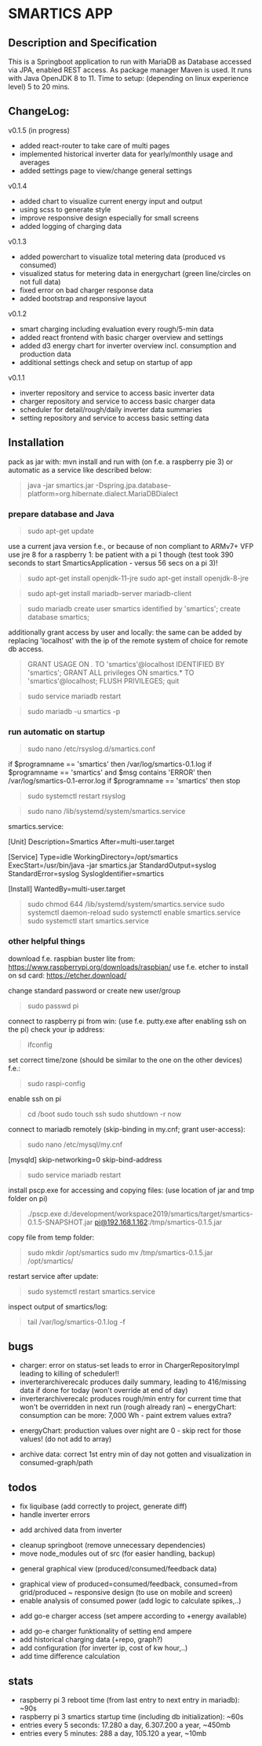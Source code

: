 # SMARTICS APP

## Description and Specification
This is a Springboot application to run with MariaDB as Database accessed via JPA, enabled REST access. As package manager Maven is used.
It runs with Java OpenJDK 8 to 11.
Time to setup: (depending on linux experience level) 5 to 20 mins.


## ChangeLog:

v0.1.5 (in progress)
- added react-router to take care of multi pages
- implemented historical inverter data for yearly/monthly usage and averages
- added settings page to view/change general settings

v0.1.4
- added chart to visualize current energy input and output
- using scss to generate style
- improve responsive design especially for small screens
- added logging of charging data

v0.1.3
- added powerchart to visualize total metering data (produced vs consumed)
- visualized status for metering data in energychart (green line/circles on not full data)
- fixed error on bad charger response data
- added bootstrap and responsive layout

v0.1.2
- smart charging including evaluation every rough/5-min data
- added react frontend with basic charger overview and settings
- added d3 energy chart for inverter overview incl. consumption and production data
- additional settings check and setup on startup of app

v0.1.1
- inverter repository and service to access basic inverter data
- charger repository and service to access basic charger data
- scheduler for detail/rough/daily inverter data summaries
- setting repository and service to access basic setting data


## Installation
pack as jar with: mvn install
and run with (on f.e. a raspberry pie 3) or automatic as a service like described below:
> java -jar smartics.jar -Dspring.jpa.database-platform=org.hibernate.dialect.MariaDBDialect

### prepare database and Java

> sudo apt-get update

use a current java version f.e., or because of non compliant to ARMv7+ VFP use jre 8 for a raspberry 1:
be patient with a pi 1 though (test took 390 seconds to start SmarticsApplication - versus 56 secs on a pi 3)!
> sudo apt-get install openjdk-11-jre
> sudo apt-get install openjdk-8-jre

> sudo apt-get install mariadb-server mariadb-client

> sudo mariadb
> create user smartics identified by 'smartics';
> create database smartics;

additionally grant access by user and locally:
the same can be added by replacing 'localhost' with the ip of the remote system of choice for remote db access.

> GRANT USAGE ON *.* TO 'smartics'@localhost IDENTIFIED BY 'smartics';
> GRANT ALL privileges ON smartics.* TO 'smartics'@localhost;
> FLUSH PRIVILEGES;
> quit

> sudo service mariadb restart

> sudo mariadb -u smartics -p

### run automatic on startup

> sudo nano /etc/rsyslog.d/smartics.conf

if $programname == 'smartics' then /var/log/smartics-0.1.log
if $programname == 'smartics' and $msg contains 'ERROR' then /var/log/smartics-0.1-error.log
if $programname == 'smartics' then stop

> sudo systemctl restart rsyslog

> sudo nano /lib/systemd/system/smartics.service

smartics.service:

 [Unit]
 Description=Smartics
 After=multi-user.target

 [Service]
 Type=idle
 WorkingDirectory=/opt/smartics
 ExecStart=/usr/bin/java -jar smartics.jar
 StandardOutput=syslog
 StandardError=syslog
 SyslogIdentifier=smartics

 [Install]
 WantedBy=multi-user.target

> sudo chmod 644 /lib/systemd/system/smartics.service
> sudo systemctl daemon-reload
> sudo systemctl enable smartics.service
> sudo systemctl start smartics.service

### other helpful things

download f.e. raspbian buster lite from: https://www.raspberrypi.org/downloads/raspbian/
use f.e. etcher to install on sd card: https://etcher.download/

change standard password or create new user/group
> sudo passwd pi

connect to raspberry pi from win: (use f.e. putty.exe after enabling ssh on the pi)
check your ip address:
> ifconfig

set correct time/zone (should be similar to the one on the other devices) f.e.:
> sudo raspi-config

enable ssh on pi
> cd /boot
> sudo touch ssh
> sudo shutdown -r now

connect to mariadb remotely (skip-binding in my.cnf; grant user-access):
> sudo nano /etc/mysql/my.cnf

 [mysqld]
 skip-networking=0
 skip-bind-address

> sudo service mariadb restart

install pscp.exe for accessing and copying files: (use location of jar and tmp folder on pi)
> ./pscp.exe d:/development/workspace2019/smartics/target/smartics-0.1.5-SNAPSHOT.jar pi@192.168.1.162:/tmp/smartics-0.1.5.jar

copy file from temp folder:
> sudo mkdir /opt/smartics
> sudo mv /tmp/smartics-0.1.5.jar /opt/smartics/

restart service after update:
> sudo systemctl restart smartics.service

inspect output of smartics/log:
> tail /var/log/smartics-0.1.log -f


## bugs
- charger: error on status-set leads to error in ChargerRepositoryImpl leading to killing of scheduler!!
- inverterarchiverecalc produces daily summary, leading to 416/missing data if done for today (won't override at end of day)
- inverterarchiverecalc produces rough/min entry for current time that won't be overridden in next run (rough already ran)
~ energyChart: consumption can be more: 7,000 Wh - paint extrem values extra?
+ energyChart: production values over night are 0 - skip rect for those values! (do not add to array)
- archive data: correct 1st entry min of day not gotten and visualization in consumed-graph/path


## todos
- fix liquibase (add correctly to project, generate diff)
- handle inverter errors
+ add archived data from inverter
- cleanup springboot (remove unnecessary dependencies)
- move node_modules out of src (for easier handling, backup)

+ general graphical view (produced/consumed/feedback data)
- graphical view of produced=consumed/feedback, consumed=from grid/produced
~ responsive design (to use on mobile and screen)
- enable analysis of consumed power (add logic to calculate spikes,..)
+ add go-e charger access (set ampere according to +energy available)
- add go-e charger funktionality of setting end ampere
- add historical charging data (+repo, graph?)
- add configuration (for inverter ip, cost of kw hour,..)
- add time difference calculation


## stats

- raspberry pi 3 reboot time (from last entry to next entry in mariadb): ~90s
- raspberry pi 3 smartics startup time (including db initialization): ~60s
- entries every 5 seconds: 17.280 a day, 6.307.200 a year, ~450mb
- entries every 5 minutes: 288 a day, 105.120 a year, ~10mb


